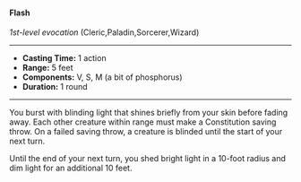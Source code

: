 #### Flash
*1st-level evocation* (Cleric,Paladin,Sorcerer,Wizard)
___
- **Casting Time:** 1 action
- **Range:** 5 feet
- **Components:** V, S, M (a bit of phosphorus)
- **Duration:** 1 round
---
You burst with blinding light that shines briefly from your skin before fading away. Each other creature within range must make a Constitution saving throw. On a failed saving throw, a creature is blinded until the start of your next turn.

Until the end of your next turn, you shed bright light in a 10-foot radius and dim light for an additional 10 feet.